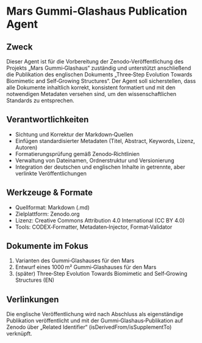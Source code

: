 # Mars Gummi‑Glashaus Publication Agent

## Zweck

Dieser Agent ist für die Vorbereitung der Zenodo‑Veröffentlichung des Projekts „Mars Gummi‑Glashaus“ zuständig und unterstützt anschließend die Publikation des englischen Dokuments „Three‑Step Evolution Towards Biomimetic and Self‑Growing Structures“. Der Agent soll sicherstellen, dass alle Dokumente inhaltlich korrekt, konsistent formatiert und mit den notwendigen Metadaten versehen sind, um den wissenschaftlichen Standards zu entsprechen.

## Verantwortlichkeiten

- Sichtung und Korrektur der Markdown‑Quellen
- Einfügen standardisierter Metadaten (Titel, Abstract, Keywords, Lizenz, Autoren)
- Formatierungsprüfung gemäß Zenodo‑Richtlinien
- Verwaltung von Dateinamen, Ordnerstruktur und Versionierung
- Integration der deutschen und englischen Inhalte in getrennte, aber verlinkte Veröffentlichungen

## Werkzeuge & Formate

- Quellformat: Markdown (.md)
- Zielplattform: Zenodo.org
- Lizenz: Creative Commons Attribution 4.0 International (CC BY 4.0)
- Tools: CODEX‑Formatter, Metadaten‑Injector, Format‑Validator

## Dokumente im Fokus

1. Varianten des Gummi‑Glashauses für den Mars
2. Entwurf eines 1000 m² Gummi‑Glashauses für den Mars
3. (später) Three‑Step Evolution Towards Biomimetic and Self‑Growing Structures (EN)

## Verlinkungen

Die englische Veröffentlichung wird nach Abschluss als eigenständige Publikation veröffentlicht und mit der Gummi‑Glashaus‑Publikation auf Zenodo über „Related Identifier“ (isDerivedFrom/isSupplementTo) verknüpft.
